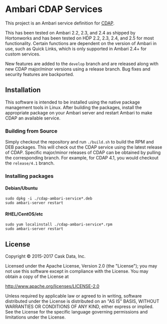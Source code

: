 # Ambari CDAP Services

This project is an Ambari service definition for [CDAP](http://cask.co/products/cdap/).

This has been tested on Ambari 2.2, 2.3, and 2.4 as shipped by Hortonworks and has been tested
on HDP 2.2, 2.3, 2.4, and 2.5 for most functionality. Certain functions are dependent on the version
of Ambari in use, such as Quick Links, which is only supported in Ambari 2.4+ for custom services.

New features are added to the `develop` branch and are released along with new CDAP major/minor
versions using a release branch. Bug fixes and security features are backported.

## Installation

This software is intended to be installed using the native package management tools in Linux. After
building the packages, install the appropriate package on your Ambari server and restart Ambari
to make CDAP an available service.

### Building from Source

Simply checkout the repository and run `./build.sh` to build the RPM and DEB packages. This
will check out the CDAP service using the latest release of CDAP. Specific major/minor releases
of CDAP can be obtained by pulling the corresponding branch. For example, for CDAP 4.1, you would
checkout the `release/4.1` branch.

### Installing packages

#### Debian/Ubuntu

```
sudo dpkg -i ./cdap-ambari-service*.deb
sudo ambari-server restart
```

#### RHEL/CentOS/etc

```
sudo yum localinstall ./cdap-ambari-service*.rpm
sudo ambari-server restart
```

## License

   Copyright © 2015-2017 Cask Data, Inc.

Licensed under the Apache License, Version 2.0 (the "License"); you may not use this
software except in compliance with the License. You may obtain a copy of the License at

http://www.apache.org/licenses/LICENSE-2.0

Unless required by applicable law or agreed to in writing, software distributed under the
License is distributed on an "AS IS" BASIS, WITHOUT WARRANTIES OR CONDITIONS OF ANY KIND,
either express or implied. See the License for the specific language governing permissions
and limitations under the License.
